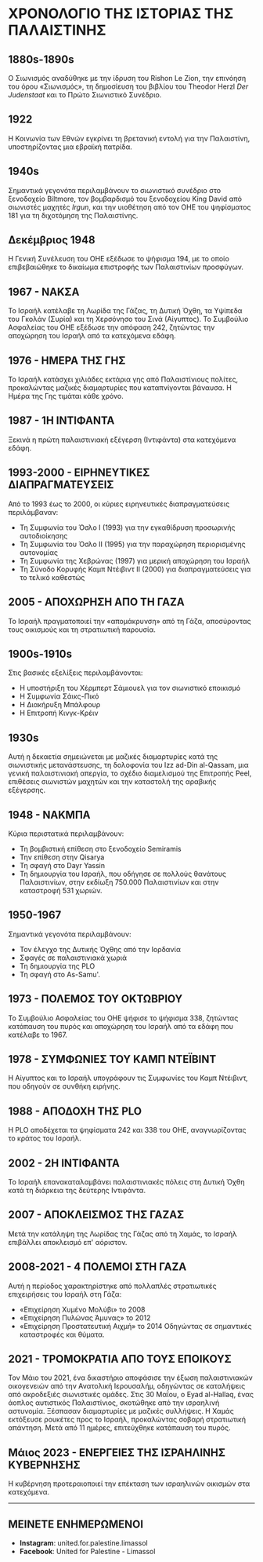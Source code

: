 # ΧΡΟΝΟΛΟΓΙΟ ΤΗΣ ΙΣΤΟΡΙΑΣ ΤΗΣ ΠΑΛΑΙΣΤΙΝΗΣ

## 1880s-1890s
Ο Σιωνισμός αναδύθηκε με την ίδρυση του Rishon Le Zion, την επινόηση του όρου «Σιωνισμός», τη δημοσίευση του βιβλίου του Theodor Herzl *Der Judenstaat* και το Πρώτο Σιωνιστικό Συνέδριο.

## 1922
Η Κοινωνία των Εθνών εγκρίνει τη βρετανική εντολή για την Παλαιστίνη, υποστηρίζοντας μια εβραϊκή πατρίδα.

## 1940s
Σημαντικά γεγονότα περιλαμβάνουν το σιωνιστικό συνέδριο στο ξενοδοχείο Biltmore, τον βομβαρδισμό του ξενοδοχείου King David από σιωνιστές μαχητές *Irgun*, και την υιοθέτηση από τον ΟΗΕ του ψηφίσματος 181 για τη διχοτόμηση της Παλαιστίνης.

## Δεκέμβριος 1948
Η Γενική Συνέλευση του ΟΗΕ εξέδωσε το ψήφισμα 194, με το οποίο επιβεβαιώθηκε το δικαίωμα επιστροφής των Παλαιστινίων προσφύγων.

## 1967 - ΝΑΚΣΑ
Το Ισραήλ κατέλαβε τη Λωρίδα της Γάζας, τη Δυτική Όχθη, τα Υψίπεδα του Γκολάν (Συρία) και τη Χερσόνησο του Σινά (Αίγυπτος). Το Συμβούλιο Ασφαλείας του ΟΗΕ εξέδωσε την απόφαση 242, ζητώντας την αποχώρηση του Ισραήλ από τα κατεχόμενα εδάφη.

## 1976 - ΗΜΕΡΑ ΤΗΣ ΓΗΣ
Το Ισραήλ κατάσχει χιλιάδες εκτάρια γης από Παλαιστίνιους πολίτες, προκαλώντας μαζικές διαμαρτυρίες που καταπνίγονται βάναυσα. Η Ημέρα της Γης τιμάται κάθε χρόνο.

## 1987 - 1Η ΙΝΤΙΦΑΝΤΑ
Ξεκινά η πρώτη παλαιστινιακή εξέγερση (Ιντιφάντα) στα κατεχόμενα εδάφη.

## 1993-2000 - ΕΙΡΗΝΕΥΤΙΚΕΣ ΔΙΑΠΡΑΓΜΑΤΕΥΣΕΙΣ
Από το 1993 έως το 2000, οι κύριες ειρηνευτικές διαπραγματεύσεις περιλάμβαναν:
- Τη Συμφωνία του Όσλο Ι (1993) για την εγκαθίδρυση προσωρινής αυτοδιοίκησης
- Τη Συμφωνία του Όσλο ΙΙ (1995) για την παραχώρηση περιορισμένης αυτονομίας
- Τη Συμφωνία της Χεβρώνας (1997) για μερική αποχώρηση του Ισραήλ
- Τη Σύνοδο Κορυφής Καμπ Ντέιβιντ ΙΙ (2000) για διαπραγματεύσεις για το τελικό καθεστώς

## 2005 - ΑΠΟΧΩΡΗΣΗ ΑΠΟ ΤΗ ΓΑΖΑ
Το Ισραήλ πραγματοποιεί την «απομάκρυνση» από τη Γάζα, αποσύροντας τους οικισμούς και τη στρατιωτική παρουσία.

## 1900s-1910s
Στις βασικές εξελίξεις περιλαμβάνονται:
- Η υποστήριξη του Χέρμπερτ Σάμιουελ για τον σιωνιστικό εποικισμό
- Η Συμφωνία Σάικς-Πικό
- Η Διακήρυξη Μπάλφουρ
- Η Επιτροπή Κινγκ-Κρέιν

## 1930s
Αυτή η δεκαετία σημειώνεται με μαζικές διαμαρτυρίες κατά της σιωνιστικής μετανάστευσης, τη δολοφονία του Izz ad-Din al-Qassam, μια γενική παλαιστινιακή απεργία, το σχέδιο διαμελισμού της Επιτροπής Peel, επιθέσεις σιωνιστών μαχητών και την καταστολή της αραβικής εξέγερσης.

## 1948 - ΝΑΚΜΠΑ
Κύρια περιστατικά περιλαμβάνουν:
- Τη βομβιστική επίθεση στο ξενοδοχείο Semiramis
- Την επίθεση στην Qisarya
- Τη σφαγή στο Dayr Yassin
- Τη δημιουργία του Ισραήλ, που οδήγησε σε πολλούς θανάτους Παλαιστινίων, στην εκδίωξη 750.000 Παλαιστινίων και στην καταστροφή 531 χωριών.

## 1950-1967
Σημαντικά γεγονότα περιλαμβάνουν:
- Τον έλεγχο της Δυτικής Όχθης από την Ιορδανία
- Σφαγές σε παλαιστινιακά χωριά
- Τη δημιουργία της PLO
- Τη σφαγή στο As-Samu'.

## 1973 - ΠΟΛΕΜΟΣ ΤΟΥ ΟΚΤΩΒΡΙΟΥ
Το Συμβούλιο Ασφαλείας του ΟΗΕ ψήφισε το ψήφισμα 338, ζητώντας κατάπαυση του πυρός και αποχώρηση του Ισραήλ από τα εδάφη που κατέλαβε το 1967.

## 1978 - ΣΥΜΦΩΝΙΕΣ ΤΟΥ ΚΑΜΠ ΝΤΕΪΒΙΝΤ
Η Αίγυπτος και το Ισραήλ υπογράφουν τις Συμφωνίες του Καμπ Ντέιβιντ, που οδηγούν σε συνθήκη ειρήνης.

## 1988 - ΑΠΟΔΟΧΗ ΤΗΣ PLO
Η PLO αποδέχεται τα ψηφίσματα 242 και 338 του ΟΗΕ, αναγνωρίζοντας το κράτος του Ισραήλ.

## 2002 - 2Η ΙΝΤΙΦΑΝΤΑ
Το Ισραήλ επανακαταλαμβάνει παλαιστινιακές πόλεις στη Δυτική Όχθη κατά τη διάρκεια της δεύτερης Ιντιφάντα.

## 2007 - ΑΠΟΚΛΕΙΣΜΟΣ ΤΗΣ ΓΑΖΑΣ
Μετά την κατάληψη της Λωρίδας της Γάζας από τη Χαμάς, το Ισραήλ επιβάλλει αποκλεισμό επ' αόριστον.

## 2008-2021 - 4 ΠΟΛΕΜΟΙ ΣΤΗ ΓΑΖΑ
Αυτή η περίοδος χαρακτηρίστηκε από πολλαπλές στρατιωτικές επιχειρήσεις του Ισραήλ στη Γάζα:
- «Επιχείρηση Χυμένο Μολύβι» το 2008
- «Επιχείρηση Πυλώνας Άμυνας» το 2012
- «Επιχείρηση Προστατευτική Αιχμή» το 2014
Οδηγώντας σε σημαντικές καταστροφές και θύματα.

## 2021 - ΤΡΟΜΟΚΡΑΤΙΑ ΑΠΟ ΤΟΥΣ ΕΠΟΙΚΟΥΣ
Τον Μάιο του 2021, ένα δικαστήριο αποφάσισε την έξωση παλαιστινιακών οικογενειών από την Ανατολική Ιερουσαλήμ, οδηγώντας σε καταλήψεις από ακροδεξιές σιωνιστικές ομάδες. Στις 30 Μαΐου, ο Eyad al-Hallaq, ένας άοπλος αυτιστικός Παλαιστίνιος, σκοτώθηκε από την ισραηλινή αστυνομία. Ξέσπασαν διαμαρτυρίες με μαζικές συλλήψεις. Η Χαμάς εκτόξευσε ρουκέτες προς το Ισραήλ, προκαλώντας σοβαρή στρατιωτική απάντηση. Μετά από 11 ημέρες, επιτεύχθηκε κατάπαυση του πυρός.

## Μάιος 2023 - ΕΝΕΡΓΕΙΕΣ ΤΗΣ ΙΣΡΑΗΛΙΝΗΣ ΚΥΒΕΡΝΗΣΗΣ
Η κυβέρνηση προτεραιοποιεί την επέκταση των ισραηλινών οικισμών στα κατεχόμενα.

---

## ΜΕΙΝΕΤΕ ΕΝΗΜΕΡΩΜΕΝΟΙ

- **Instagram**: united.for.palestine.limassol
- **Facebook**: United for Palestine - Limassol
